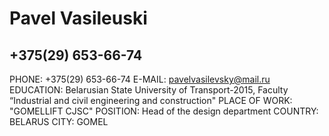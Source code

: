 # Pavel Vasileuski
## +375(29) 653-66-74
PHONE: +375(29) 653-66-74
E-MAIL: pavelvasilevsky@mail.ru
EDUCATION: Belarusian State University of Transport-2015, Faculty “Industrial and civil engineering and construction"
PLACE OF WORK: "GOMELLIFT CJSC"
POSITION: Head of the design department
COUNTRY: BELARUS
CITY: GOMEL